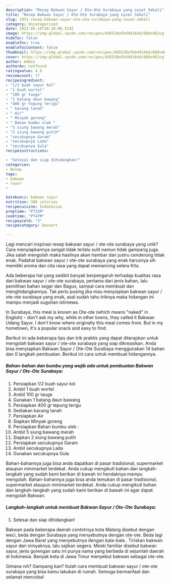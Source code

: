 ```yaml
---
description: "Resep Bakwan Sayur / Ote-Ote Surabaya yang Lezat Sekali"
title: "Resep Bakwan Sayur / Ote-Ote Surabaya yang Lezat Sekali"
slug: 1951-resep-bakwan-sayur-ote-ote-surabaya-yang-lezat-sekali
category: Uncategorized
date: 2022-05-16T18:10:00.524Z
image: https://img-global.cpcdn.com/recipes/dd5538afb44916dd/680x482cq70/bakwan-sayur-ote-ote-surabaya-foto-resep-utama.jpg
hideToc: false
enableToc: true
enableTocContent: false
thumbnail: https://img-global.cpcdn.com/recipes/dd5538afb44916dd/680x482cq70/bakwan-sayur-ote-ote-surabaya-foto-resep-utama.jpg
cover: https://img-global.cpcdn.com/recipes/dd5538afb44916dd/680x482cq70/bakwan-sayur-ote-ote-surabaya-foto-resep-utama.jpg
author: Admin
authorAv: notfound
ratingvalue: 4.9
reviewcount: 17
recipeingredient:
- "1/2 buah sayur kol"
- "1 buah wortel"
- "100 gr tauge"
- "1 batang daun bawang"
- "400 gr tepung terigu"
- " kacang tanah"
- " Air"
- " Minyak goreng"
- " Bahan bumbu ulek "
- "5 siung bawang merah"
- "2 siung bawang putih"
- "secukupnya Garam"
- "secukupnya Lada"
- "secukupnya Gula"
recipeinstructions:

- "Selesai dan siap dihidangkan!"
categories:
- Resep
tags:
- bakwan
- sayur
- 

katakunci: bakwan sayur  
nutrition: 300 calories
recipecuisine: Indonesian
preptime: "PT32M"
cooktime: "PT47M"
recipeyield: "3"
recipecategory: Dessert

---
```





Lagi mencari inspirasi resep bakwan sayur / ote-ote surabaya yang unik? Cara menyiapkannya sangat tidak terlalu sulit namun tidak gampang juga. Jika salah mengolah maka hasilnya akan hambar dan justru cenderung tidak enak. Padahal bakwan sayur / ote-ote surabaya yang enak harusnya sih memiliki aroma dan cita rasa yang dapat memancing selera Kita.





Ada beberapa hal yang sedikit banyak berpengaruh terhadap kualitas rasa dari bakwan sayur / ote-ote surabaya, pertama dari jenis bahan, lalu pemilihan bahan segar dan Bagus, sampai cara membuat dan menghidangkannya. Tak perlu pusing jika mau menyiapkan bakwan sayur / ote-ote surabaya yang enak,      asal sudah tahu triknya maka hidangan ini mampu menjadi suguhan istimewa.














In Surabaya, this meal is known as Ote-ote (which means &#34;naked&#34; in English) - don&#39;t ask my why, while in other towns, they called it Bakwan Udang Sayur. I don&#39;t know where originally this meal comes from. But in my hometown, it&#39;s a popular snack and easy to find.






Berikut ini ada beberapa tips dan trik praktis yang dapat diterapkan untuk mengolah bakwan sayur / ote-ote surabaya yang siap dikreasikan. Anda bisa menyiapkan Bakwan Sayur / Ote-Ote Surabaya menggunakan 14 bahan dan 0 langkah pembuatan. Berikut ini cara untuk membuat hidangannya.

<!--inarticleads1-->

##### Bahan-bahan dan bumbu yang wajib ada untuk pembuatan Bakwan Sayur / Ote-Ote Surabaya:

1. Persiapkan 1/2 buah sayur kol
1. Ambil 1 buah wortel
1. Ambil 100 gr tauge
1. Gunakan 1 batang daun bawang
1. Persiapkan 400 gr tepung terigu
1. Sediakan  kacang tanah
1. Persiapkan  Air
1. Siapkan  Minyak goreng
1. Persiapkan  Bahan bumbu ulek :
1. Ambil 5 siung bawang merah
1. Siapkan 2 siung bawang putih
1. Persiapkan secukupnya Garam
1. Ambil secukupnya Lada
1. Gunakan secukupnya Gula


Bahan-bahannya juga bisa anda dapatkan di pasar tradisional, supermarket ataupun minimarket terdekat. Anda cukup mengikuti bahan dan langkah-langkah yang sudah kami berikan di bawah ini hendaknya mampu mengolah. Bahan-bahannya juga bisa anda temukan di pasar tradisional, supermarket ataupun minimarket terdekat. Anda cukup mengikuti bahan dan langkah-langkah yang sudah kami berikan di bawah ini agar dapat mengolah Bakwan. 

<!--inarticleads2-->

##### Langkah-langkah untuk membuat Bakwan Sayur / Ote-Ote Surabaya:


1. Selesai dan siap dihidangkan!

Bakwan pada beberapa daerah contohnya kota Malang disebut dengan weci, beda dengan Surabaya yang menyebutnya dengan ote-ote. Beda lagi dengan Jawa Barat yang menyebutnya dengan bala-bala.. Tiriskan bakwan sayur dari minyaknya, lalu sajikan segera. Meski familiar disebut bakwan sayur, jenis gorengan satu ini punya nama yang berbeda di sejumlah daerah di Indonesia. Banyak kota di Jawa Timur menyebut bakwan sebagai ote-ote. 

Gimana nih? Gampang kan? Itulah cara membuat bakwan sayur / ote-ote surabaya yang bisa kamu lakukan di rumah. Semoga bermanfaat dan selamat mencoba!
